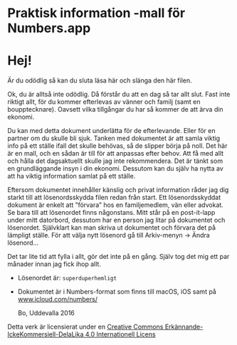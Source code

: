 # Praktisk information -mall för Numbers.app

# Hej!

Är du odödlig så kan du sluta läsa här och slänga den här filen.

Ok, du är alltså inte odödlig. Då förstår du att en dag så tar allt slut. Fast inte riktigt allt, för du kommer efterlevas av vänner och familj (samt en boupptecknare). Oavsett vilka tillgångar du har så kommer de att ärva din ekonomi.

Du kan med detta dokument underlätta för de efterlevande. Eller för en partner om du skulle bli sjuk.
Tanken med dokumentet är att samla viktig info på ett ställe ifall det skulle behövas, så de slipper börja på noll. Det här är en mall, och en sådan är till för att anpassas efter behov. Att få med allt och hålla det dagsaktuellt skulle jag inte rekommendera. Det är tänkt som en grundläggande insyn i din ekonomi. Dessutom kan du själv ha nytta av att ha viktig information samlat på ett ställe.

Eftersom dokumentet innehåller känslig och privat information råder jag dig starkt till att lösenordsskydda filen redan från start. 
Ett lösenordsskyddat dokument är enkelt att ”förvara” hos en familjemedlem, vän eller advokat. Se bara till att lösenordet finns någonstans. Mitt står på en post-it-lapp under mitt datorbord, dessutom har en person jag litar på dokumentet och lösenordet. Självklart kan man skriva ut dokumentet och förvara det på lämpligt ställe. För att välja nytt lösenord gå till Arkiv-menyn -> Ändra lösenord…

Det tar lite tid att fylla i allt, gör det inte på en gång. Själv tog det mig ett par månader innan jag fick ihop allt.

* Lösenordet är: `superduperhemligt`
* Dokumentet är i Numbers-format som finns till macOS, iOS samt på www.icloud.com/numbers/

	Bo, Uddevalla 2016
  
 Detta verk är licensierat under en [Creative Commons Erkännande-IckeKommersiell-DelaLika 4.0 Internationell Licens](creativecommons.org/licenses/by-nc-sa/4.0/ "CC-BY-SA-4.0")
